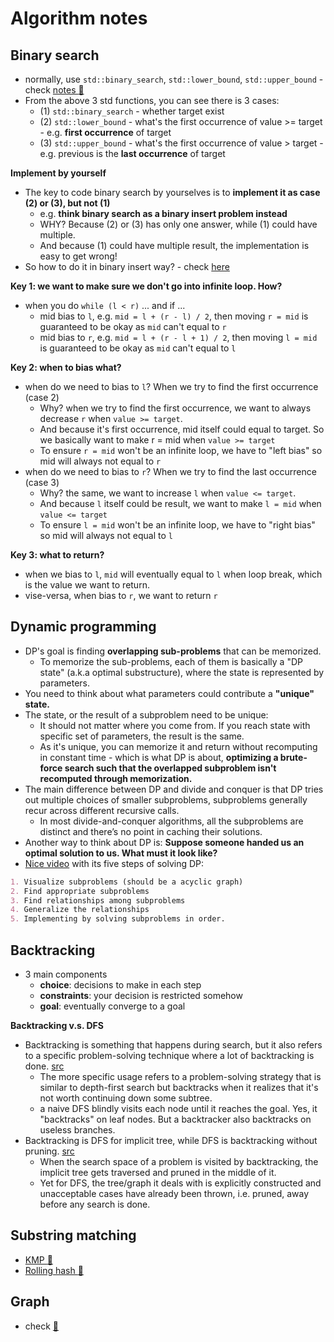 # Algorithm notes

## Binary search

- normally, use `std::binary_search`, `std::lower_bound`, `std::upper_bound` - check [notes :notebook:](https://github.com/orbuluh/cpp/blob/main/notes/binary_search.md)
- From the above 3 std functions, you can see there is 3 cases:
  - (1) `std::binary_search` - whether target exist
  - (2) `std::lower_bound` - what's the first occurrence of value >= target - e.g. **first occurrence** of target
  - (3) `std::upper_bound` - what's the first occurrence of value > target - e.g. previous is the **last occurrence** of target

**Implement by yourself**

- The key to code binary search by yourselves is to **implement it as case (2) or (3), but not (1)**
  - e.g. **think binary search as a binary insert problem instead**
  - WHY? Because (2) or (3) has only one answer, while (1) could have multiple.
  - And because (1) could have multiple result, the implementation is easy to get wrong!
- So how to do it in binary insert way? - check [here](../binary_search/first_and_last_pos_of_tgt_in_arr.h)

**Key 1: we want to make sure we don't go into infinite loop. How?**

- when you do `while (l < r)` ... and if ...
  - mid bias to `l`, e.g. `mid = l + (r - l) / 2`, then moving `r = mid` is guaranteed to be okay as `mid` can't equal to `r`
  - mid bias to `r`, e.g. `mid = l + (r - l + 1) / 2`, then moving `l = mid` is guaranteed to be okay as `mid` can't equal to `l`

**Key 2: when to bias what?**

- when do we need to bias to `l`? When we try to find the first occurrence (case 2)
  - Why? when we try to find the first occurrence, we want to always decrease `r` when `value >= target`.
  - And because it's first occurrence, mid itself could equal to target. So we basically want to make r = mid when `value >= target`
  - To ensure `r = mid` won't be an infinite loop, we have to "left bias" so mid will always not equal to `r`
- when do we need to bias to `r`? When we try to find the last occurrence (case 3)
  - Why? the same, we want to increase `l` when `value <= target`.
  - And because `l` itself could be result, we want to make `l = mid` when `value <= target`
  - To ensure `l = mid` won't be an infinite loop, we have to "right bias" so mid will always not equal to `l`

**Key 3: what to return?**

- when we bias to `l`, `mid` will eventually equal to `l` when loop break, which is the value we want to return.
- vise-versa, when bias to `r`, we want to return `r`

## Dynamic programming

- DP's goal is finding **overlapping sub-problems** that can be memorized.
  - To memorize the sub-problems, each of them is basically a "DP state" (a.k.a optimal substructure), where the state is represented by parameters.
- You need to think about what parameters could contribute a **"unique" state.**
- The state, or the result of a subproblem need to be unique:
  - It should not matter where you come from. If you reach state with specific set of parameters, the result is the same.
  - As it's unique, you can memorize it and return without recomputing in constant time - which is what DP is about, **optimizing a brute-force search such that the overlapped subproblem isn't recomputed through memorization.**
- The main difference between DP and divide and conquer is that DP tries out multiple choices of smaller subproblems, subproblems generally recur across different recursive calls.
  - In most divide-and-conquer algorithms, all the subproblems are distinct and there’s no point in caching their solutions.
- Another way to think about DP is: **Suppose someone handed us an optimal solution to us. What must it look like?**
- [Nice video](https://youtu.be/aPQY__2H3tE) with its five steps of solving DP:

```markdown
1. Visualize subproblems (should be a acyclic graph)
2. Find appropriate subproblems
3. Find relationships among subproblems
4. Generalize the relationships
5. Implementing by solving subproblems in order.
```

## Backtracking

- 3 main components
  - **choice**: decisions to make in each step
  - **constraints**: your decision is restricted somehow
  - **goal**: eventually converge to a goal

**Backtracking v.s. DFS**

- Backtracking is something that happens during search, but it also refers to a specific problem-solving technique where a lot of backtracking is done. [src](https://stackoverflow.com/a/3156208/4924135)
  - The more specific usage refers to a problem-solving strategy that is similar to depth-first search but backtracks when it realizes that it's not worth continuing down some subtree.
  - a naive DFS blindly visits each node until it reaches the goal. Yes, it "backtracks" on leaf nodes. But a backtracker also backtracks on useless branches.
- Backtracking is DFS for implicit tree, while DFS is backtracking without pruning. [src](https://stackoverflow.com/a/17891070/4924135)
  - When the search space of a problem is visited by backtracking, the implicit tree gets traversed and pruned in the middle of it.
  - Yet for DFS, the tree/graph it deals with is explicitly constructed and unacceptable cases have already been thrown, i.e. pruned, away before any search is done.

## Substring matching

- [KMP :notebook:](kmp.md)
- [Rolling hash :notebook:](rolling_hash.md)

## Graph

- check [:notebook:](graph.md)
